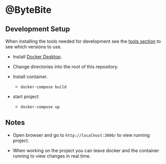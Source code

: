 # @ByteBite

## Development Setup

When installing the tools needed for development see the [tools section](#tools) to see which versions to use.

* Install [Docker Desktop](https://www.docker.com/products/docker-desktop/).

* Change directories into the root of this repository.

* Install container.
  - `docker-compose build`

* start project
  - `docker-compose up`

## Notes

* Open browser and go to `http://localhost:3000/` to view running project.

* When working on the project you can leave docker and the container running to view changes in real time.
